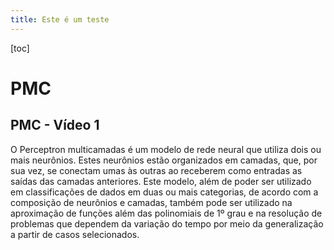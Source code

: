 ```yaml
---
title: Este é um teste
---
```


[toc]

# PMC
## PMC - Vídeo 1
O Perceptron multicamadas é um modelo de rede neural que utiliza dois ou mais neurônios. Estes neurônios estão organizados em camadas, que, por sua vez, se conectam umas às outras ao receberem como entradas as saídas das camadas anteriores. Este modelo, além de poder ser utilizado em classificações de dados em duas ou mais categorias, de acordo com a composição de neurônios e camadas, também pode ser utilizado na aproximação de funções além das polinomiais de 1º grau e na resolução de problemas que dependem da variação do tempo por meio da generalização a partir de casos selecionados.
